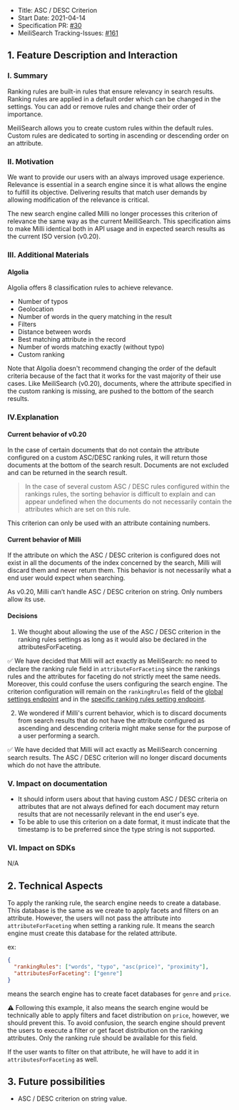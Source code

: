 - Title: ASC / DESC Criterion
- Start Date: 2021-04-14
- Specification PR: [#30](https://github.com/meilisearch/specifications/pull/30)
- MeiliSearch Tracking-Issues: [#161](https://github.com/meilisearch/milli/issues/161)

## 1. Feature Description and Interaction

### I. Summary

Ranking rules are built-in rules that ensure relevancy in search results. Ranking rules are applied in a default order which can be changed in the settings. You can add or remove rules and change their order of importance.

MeiliSearch allows you to create custom rules within the default rules. Custom rules are dedicated to sorting in ascending or descending order on an attribute.

### II. Motivation

We want to provide our users with an always improved usage experience. Relevance is essential in a search engine since it is what allows the engine to fulfill its objective. Delivering results that match user demands by allowing modification of the relevance is critical.

The new search engine called Milli no longer processes this criterion of relevance the same way as the current MeilliSearch. This specification aims to make Milli identical both in API usage and in expected search results as the current ISO version (v0.20).

### III. Additional Materials

#### Algolia

Algolia offers 8 classification rules to achieve relevance.

- Number of typos
- Geolocation
- Number of words in the query matching in the result
- Filters
- Distance between words
- Best matching attribute in the record
- Number of words matching exactly (without typo)
- Custom ranking

Note that Algolia doesn't recommend changing the order of the default criteria because of the fact that it works for the vast majority of their use cases. Like MeiliSearch (v0.20), documents, where the attribute specified in the custom ranking is missing, are pushed to the bottom of the search results.

### IV.Explanation

#### Current behavior of v0.20

In the case of certain documents that do not contain the attribute configured on a custom ASC/DESC ranking rules, it will return those documents at the bottom of the search result. Documents are not excluded and can be returned in the search result.

> In the case of several custom ASC / DESC rules configured within the rankings rules, the sorting behavior is difficult to explain and can appear undefined when the documents do not necessarily contain the attributes which are set on this rule.

This criterion can only be used with an attribute containing numbers.

#### Current behavior of Milli

If the attribute on which the ASC / DESC criterion is configured does not exist in all the documents of the index concerned by the search, Milli will discard them and never return them. This behavior is not necessarily what a end user would expect when searching.

As v0.20, Milli can’t handle ASC / DESC criterion on string. Only numbers allow its use.

#### Decisions

1. We thought about allowing the use of the ASC / DESC criterion in the ranking rules settings as long as it would also be declared in the attributesForFaceting.

✅ We have decided that Milli will act exactly as MeiliSearch: no need to declare the ranking rule field in `attributeForFaceting` since the rankings rules and the attributes for faceting do not strictly meet the same needs. Moreover, this could confuse the users configuring the search engine. The criterion configuration will remain on the `rankingRrules` field of the [global settings endpoint](https://docs.meilisearch.com/reference/api/settings.html#get-settings) and in the
[specific ranking rules setting endpoint](https://docs.meilisearch.com/reference/api/ranking_rules.html).

2. We wondered if Milli's current behavior, which is to discard documents from search results that do not have the attribute configured as ascending and descending criteria might make sense for the purpose of a user performing a search.

✅ We have decided that Milli will act exactly as MeiliSearch concerning search results. The ASC / DESC criterion will no longer discard documents which do not have the attribute.

### V. Impact on documentation

- It should inform users about that having custom ASC / DESC criteria on attributes that are not always defined for each document may return results that are not necessarily relevant in the end user's eye.
- To be able to use this criterion on a date format, it must indicate that the timestamp is to be preferred since the type string is not supported.

### VI. Impact on SDKs
N/A

## 2. Technical Aspects

To apply the ranking rule, the search engine needs to create a database. This database is the same as we create to apply facets and filters on an attribute.
However, the users will not pass the attribute into `attributeForFaceting` when setting a ranking rule. It means the search engine must create this database for the related attribute.

ex:
```json
{
  "rankingRules": ["words", "typo", "asc(price)", "proximity"],
  "attributesForFaceting": ["genre"]
}
```
means the search engine has to create facet databases for `genre` and `price`.

⚠️ Following this example, it also means the search engine would be technically able to apply filters and facet distribution on `price`, however, we should prevent this. To avoid confusion, the search engine should prevent the users to execute a filter or get facet distribution on the ranking attributes. Only the ranking rule should be available for this field.

If the user wants to filter on that attribute, he will have to add it in `attributesForFaceting` as well.

## 3. Future possibilities

- ASC / DESC criterion on string value.